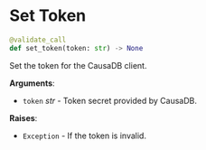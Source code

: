 # Set Token

```python
@validate_call
def set_token(token: str) -> None
```

Set the token for the CausaDB client.

**Arguments**:

- `token` _str_ - Token secret provided by CausaDB.
  

**Raises**:

- `Exception` - If the token is invalid.

<a id="causadb.CausaDB.create_model"></a>

